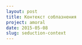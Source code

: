 ```yaml
---
layout: post
title: Контекст соблазнения
project: amoral
date: 2015-05-08
slug: seduction-context
---
```



